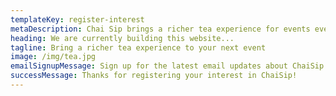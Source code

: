 ```yaml
---
templateKey: register-interest
metaDescription: Chai Sip brings a richer tea experience for events events in London and the UK
heading: We are currently building this website...
tagline: Bring a richer tea experience to your next event
image: /img/tea.jpg
emailSignupMessage: Sign up for the latest email updates about ChaiSip
successMessage: Thanks for registering your interest in ChaiSip!
---
```

